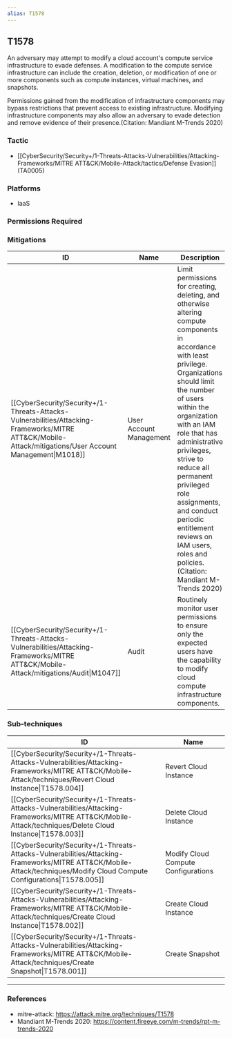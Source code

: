 ```yaml
---
alias: T1578
---
```


## T1578

An adversary may attempt to modify a cloud account's compute service infrastructure to evade defenses. A modification to the compute service infrastructure can include the creation, deletion, or modification of one or more components such as compute instances, virtual machines, and snapshots.

Permissions gained from the modification of infrastructure components may bypass restrictions that prevent access to existing infrastructure. Modifying infrastructure components may also allow an adversary to evade detection and remove evidence of their presence.(Citation: Mandiant M-Trends 2020)


### Tactic
- [[CyberSecurity/Security+/1-Threats-Attacks-Vulnerabilities/Attacking-Frameworks/MITRE ATT&CK/Mobile-Attack/tactics/Defense Evasion]] (TA0005)

### Platforms
- IaaS

### Permissions Required

### Mitigations

| ID | Name | Description |
| --- | --- | --- |
| [[CyberSecurity/Security+/1-Threats-Attacks-Vulnerabilities/Attacking-Frameworks/MITRE ATT&CK/Mobile-Attack/mitigations/User Account Management\|M1018]] | User Account Management | Limit permissions for creating, deleting, and otherwise altering compute components in accordance with least privilege. Organizations should limit the number of users within the organization with an IAM role that has administrative privileges, strive to reduce all permanent privileged role assignments, and conduct periodic entitlement reviews on IAM users, roles and policies.(Citation: Mandiant M-Trends 2020) |
| [[CyberSecurity/Security+/1-Threats-Attacks-Vulnerabilities/Attacking-Frameworks/MITRE ATT&CK/Mobile-Attack/mitigations/Audit\|M1047]] | Audit | Routinely monitor user permissions to ensure only the expected users have the capability to modify cloud compute infrastructure components. |

### Sub-techniques

| ID | Name |
| --- | --- |
| [[CyberSecurity/Security+/1-Threats-Attacks-Vulnerabilities/Attacking-Frameworks/MITRE ATT&CK/Mobile-Attack/techniques/Revert Cloud Instance\|T1578.004]] | Revert Cloud Instance |
| [[CyberSecurity/Security+/1-Threats-Attacks-Vulnerabilities/Attacking-Frameworks/MITRE ATT&CK/Mobile-Attack/techniques/Delete Cloud Instance\|T1578.003]] | Delete Cloud Instance |
| [[CyberSecurity/Security+/1-Threats-Attacks-Vulnerabilities/Attacking-Frameworks/MITRE ATT&CK/Mobile-Attack/techniques/Modify Cloud Compute Configurations\|T1578.005]] | Modify Cloud Compute Configurations |
| [[CyberSecurity/Security+/1-Threats-Attacks-Vulnerabilities/Attacking-Frameworks/MITRE ATT&CK/Mobile-Attack/techniques/Create Cloud Instance\|T1578.002]] | Create Cloud Instance |
| [[CyberSecurity/Security+/1-Threats-Attacks-Vulnerabilities/Attacking-Frameworks/MITRE ATT&CK/Mobile-Attack/techniques/Create Snapshot\|T1578.001]] | Create Snapshot |


---
### References

- mitre-attack: https://attack.mitre.org/techniques/T1578
- Mandiant M-Trends 2020: https://content.fireeye.com/m-trends/rpt-m-trends-2020
